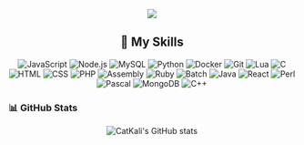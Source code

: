 <p align="center"><img src="https://readme-typing-svg.demolab.com/?font=Fira+Code&size=21&duration=1000&pause=1000&color=B627B3&center=true&vCenter=true&random=true&width=435&lines=Hi%2C+i'm+CatKali;A+little+Python+programmer"></a></p> 

<h2 align="center">🔧 My Skills</h2>

<p align="center">
    <img src="https://img.shields.io/badge/Code-JavaScript-informational?style=flat&logo=javascript&logoColor=white&color=F7DF1E" alt="JavaScript">
    <img src="https://img.shields.io/badge/Code-Node.js-informational?style=flat&logo=node.js&logoColor=white&color=339933" alt="Node.js">
    <img src="https://img.shields.io/badge/Database-MySQL-informational?style=flat&logo=mysql&logoColor=white&color=4479A1" alt="MySQL">
    <img src="https://img.shields.io/badge/Code-Python-informational?style=flat&logo=python&logoColor=white&color=3776AB" alt="Python">
    <img src="https://img.shields.io/badge/Tools-Docker-informational?style=flat&logo=docker&logoColor=white&color=2496ED" alt="Docker">
    <img src="https://img.shields.io/badge/Tools-Git-informational?style=flat&logo=git&logoColor=white&color=F05032" alt="Git">
    <img src="https://img.shields.io/badge/Code-Lua-informational?style=flat&logo=lua&logoColor=white&color=2C2D72" alt="Lua">
    <img src="https://img.shields.io/badge/Code-C-informational?style=flat&logo=c&logoColor=white&color=A8B9CC" alt="C">
    <img src="https://img.shields.io/badge/Code-HTML-informational?style=flat&logo=html5&logoColor=white&color=E34F26" alt="HTML">
    <img src="https://img.shields.io/badge/Code-CSS-informational?style=flat&logo=css3&logoColor=white&color=1572B6" alt="CSS">
    <img src="https://img.shields.io/badge/Code-PHP-informational?style=flat&logo=php&logoColor=white&color=777BB4" alt="PHP">
    <img src="https://img.shields.io/badge/Code-Assembly-informational?style=flat&logo=assembly&logoColor=white&color=6C3B2A" alt="Assembly">
    <img src="https://img.shields.io/badge/Code-Ruby-informational?style=flat&logo=ruby&logoColor=white&color=CC342D" alt="Ruby">
    <img src="https://img.shields.io/badge/Code-Batch-informational?style=flat&logo=windows&logoColor=white&color=1F1F1F" alt="Batch">
    <img src="https://img.shields.io/badge/Code-Java-informational?style=flat&logo=java&logoColor=white&color=007396" alt="Java">
    <img src="https://img.shields.io/badge/Code-React-informational?style=flat&logo=react&logoColor=white&color=61DAFB" alt="React">
    <img src="https://img.shields.io/badge/Code-Perl-informational?style=flat&logo=perl&logoColor=white&color=0298C3" alt="Perl">
    <img src="https://img.shields.io/badge/Code-Pascal-informational?style=flat&logo=pascal&logoColor=white&color=E3C88C" alt="Pascal">
    <img src="https://img.shields.io/badge/Database-MongoDB-informational?style=flat&logo=mongodb&logoColor=white&color=47A248" alt="MongoDB">
    <img src="https://img.shields.io/badge/Code-C%2B%2B-informational?style=flat&logo=c%2B%2B&logoColor=white&color=00599C" alt="C++">
</p>

### 📊 GitHub Stats

<p align="center">
    <img src="https://github-readme-stats.vercel.app/api?username=catk4li&show_icons=true&theme=radical" alt="CatKali's GitHub stats">
</p>
